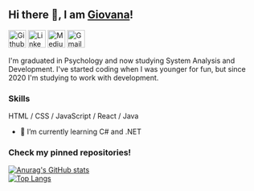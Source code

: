 ## Hi there 👋, I am [Giovana](https://giovanaandrade.github.io/)!

[<img src='https://github.com/giovanaandrade/giovanaandrade/blob/main/assets/iconfinder_71-github_4202098.png' alt='Github | giovanaandrade' height='35'>](https://github.com/giovanaandrade) [<img src='https://github.com/giovanaandrade/giovanaandrade/blob/main/assets/iconfinder_linkedin_circle_color_107178.png' alt='Linkedin | giovanadeandrade' height='35'>](https://www.linkedin.com/in/giovanadeandrade//) [<img src='https://github.com/giovanaandrade/giovanaandrade/blob/main/assets/iconfinder_108-medium_710953.png' alt='Medium | @giovanadandrade' height='35'>](https://medium.com/@giovanadandrade) [<img src='https://github.com/giovanaandrade/giovanaandrade/blob/main/assets/1220340-48.png' alt='Gmail | giovanadandrade' height='35'>](mailto:giovanadandrade@gmail.com)  

I'm graduated in Psychology and now studying System Analysis and Development. I've started coding when I was younger for fun, but since 2020 I'm studying to work with development.

### Skills 
HTML / CSS / JavaScript / React / Java

- 🌱 I’m currently learning C# and .NET 

### Check my pinned repositories!




[![Anurag's GitHub stats](https://github-readme-stats.vercel.app/api?username=giovanaandrade&theme=omni)](https://github.com/anuraghazra/github-readme-stats)   
[![Top Langs](https://github-readme-stats.vercel.app/api/top-langs/?username=giovanaandrade&layout=compact&count_private=true&theme=omni)](https://github.com/anuraghazra/github-readme-stats)
